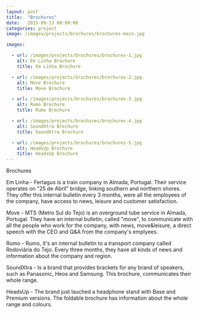 ```yaml
---
layout: post
title:  "Brochures"
date:   2015-09-13 00:00:00
categories: project
image: /images/projects/brochures/brochures-main.jpg

images:

  - url: /images/projects/brochures/brochures-1.jpg
    alt: Em Linha Brochure
    title: Em Linha Brochure

  - url: /images/projects/brochures/brochures-2.jpg
    alt: Move Brochure
    title: Move Brochure

  - url: /images/projects/brochures/brochures-3.jpg
    alt: Rumo Brochure
    title: Rumo Brochure

  - url: /images/projects/brochures/brochures-4.jpg
    alt: SoundXtra Brochure
    title: SoundXtra Brochure

  - url: /images/projects/brochures/brochures-5.jpg
    alt: HeadsUp Brochure
    title: HeadsUp Brochure
---
```

<p>Brochures</p>
<p>Em Linha - Fertagus is a train company in Almada, Portugal. Their service operates on "25 de Abril" bridge, linking southern and northern shores. They offer this internal bulletin every 3 months, were all the employees of the company, have access to news, leisure and customer satisfaction.</p>
<p>Move - MTS (Metro Sul do Tejo) is an overground tube service in Almada, Portugal.
They have an internal bulletin, called "move", to communicate with all the people who work for the company, with news, move&leisure, a direct speech with the CEO and Q&A from the company's emplyees.</p>
<p>Rumo - Rumo, it's an internal bulletin to a transport company called Rodoviária do Tejo. Every three months, they have all kinds of news and information about the company and region.</p>
<p>SoundXtra - Is a brand that provides brackets for any brand of speakers, such as Panasonic, Heos and Samsung. This brochure, communicates their whole range.</p>
<p>HeadsUp - The brand just lauched a headphone stand with Base and Premium versions. The foldable brochure has information about the whole range and colours.</p>
<p></p>
